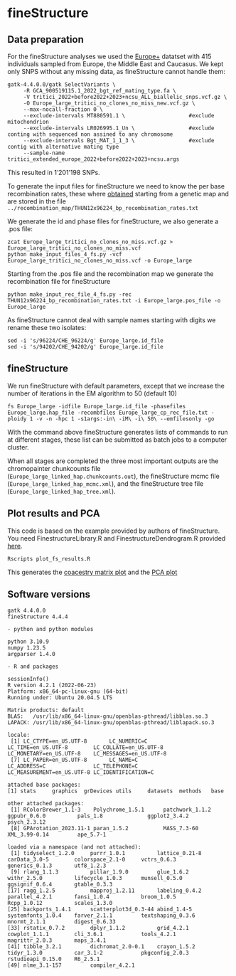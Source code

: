# fineStructure
## Data preparation

For the fineStructure analyses we used the [Europe+](../Datasets/Datasets.md) datatset with 415 individuals sampled from Europe, the Middle East and Caucasus.
We kept only SNPS without any missing data, as fineStructure cannot handle them: 

```
gatk-4.4.0.0/gatk SelectVariants \
     -R GCA_900519115.1_2022_bgt_ref_mating_type.fa \
     -V tritici_2022+before2022+2023+ncsu_ALL_biallelic_snps.vcf.gz \
     -O Europe_large_tritici_no_clones_no_miss_new.vcf.gz \
     --max-nocall-fraction 0 \
     --exclude-intervals MT880591.1 \                    #exclude mitochondrion
     --exclude-intervals LR026995.1_Un \                 #exclude conting with sequenced non assined to any chromosome
     --exclude-intervals Bgt_MAT_1_1_3 \                 #exclude contig with alternative mating type
     --sample-name tritici_extended_europe_2022+before2022+2023+ncsu.args      
```

This resulted in 1’201’198  SNPs.

To generate the input files for fineStructure we need to know the per base recombination rates, these where [obtained](../recombination_map/recombination_map.md) starting from a genetic map and are stored in the file `../recombination_map/THUN12x96224_bp_recombination_rates.txt`

We generate the id and phase files for fineStructure, we also generate a .pos file:

```
zcat Europe_large_tritici_no_clones_no_miss.vcf.gz > Europe_large_tritici_no_clones_no_miss.vcf
python make_input_files_4_fs.py -vcf Europe_large_tritici_no_clones_no_miss.vcf -o Europe_large
```

Starting from the .pos file and the recombination map we generate the recombination file for fineStructure

```
python make_input_rec_file_4_fs.py -rec THUN12x96224_bp_recombination_rates.txt -i Europe_large.pos_file -o Europe_large
```


As fineStructure cannot deal with sample names starting with digits we rename these two isolates:
```
sed -i 's/96224/CHE_96224/g' Europe_large.id_file
sed -i 's/94202/CHE_94202/g' Europe_large.id_file
```

## fineStructure

We run fineStructure with default parameters, except that we increase the number of iterations in the EM algorithm to 50 (default 10)

```
fs Europe_large -idfile Europe_large.id_file -phasefiles Europe_large.hap_file -recombfiles Europe_large_cp_rec_file.txt -ploidy 1 -v -n -hpc 1 -s1args:-in\ -iM\ -i\ 50\ --emfilesonly -go
```
With the command above fineStructure generates lists of commands to run at different stages, these list can be submitted as batch jobs to a computer cluster.

When all stages are completed the three most important outputs are the chromopainter chunkcounts file (`Europe_large_linked_hap.chunkcounts.out`), the fineStructure mcmc file (`Europe_large_linked_hap_mcmc.xml`), and the fineStructure tree file (`Europe_large_linked_hap_tree.xml`).

## Plot results and PCA

This code is based on the example provided by authors of fineStructure. You need FinestructureLibrary.R and FinestructureDendrogram.R provided [here](https://people.maths.bris.ac.uk/~madjl/finestructure/toolsummary.html).

```
Rscripts plot_fs_results.R
```

This generates the [coacestry matrix plot](Europe_large_Coancestry.pdf) and the [PCA plot](Europe_large_PCA.pdf)

## Software versions
```
gatk 4.4.0.0
fineStructure 4.4.4

- python and python modules

python 3.10.9
numpy 1.23.5    
argparser 1.4.0

- R and packages

sessionInfo()
R version 4.2.1 (2022-06-23)
Platform: x86_64-pc-linux-gnu (64-bit)
Running under: Ubuntu 20.04.5 LTS

Matrix products: default
BLAS:   /usr/lib/x86_64-linux-gnu/openblas-pthread/libblas.so.3
LAPACK: /usr/lib/x86_64-linux-gnu/openblas-pthread/liblapack.so.3

locale:
 [1] LC_CTYPE=en_US.UTF-8       LC_NUMERIC=C               LC_TIME=en_US.UTF-8        LC_COLLATE=en_US.UTF-8     LC_MONETARY=en_US.UTF-8    LC_MESSAGES=en_US.UTF-8   
 [7] LC_PAPER=en_US.UTF-8       LC_NAME=C                  LC_ADDRESS=C               LC_TELEPHONE=C             LC_MEASUREMENT=en_US.UTF-8 LC_IDENTIFICATION=C       

attached base packages:
[1] stats     graphics  grDevices utils     datasets  methods   base     

other attached packages:
 [1] RColorBrewer_1.1-3    Polychrome_1.5.1      patchwork_1.1.2       ggpubr_0.6.0          pals_1.8              ggplot2_3.4.2         psych_2.3.12         
 [8] GPArotation_2023.11-1 paran_1.5.2           MASS_7.3-60           XML_3.99-0.14         ape_5.7-1            

loaded via a namespace (and not attached):
 [1] tidyselect_1.2.0     purrr_1.0.1          lattice_0.21-8       carData_3.0-5        colorspace_2.1-0     vctrs_0.6.3          generics_0.1.3       utf8_1.2.3          
 [9] rlang_1.1.3          pillar_1.9.0         glue_1.6.2           withr_2.5.0          lifecycle_1.0.3      munsell_0.5.0        ggsignif_0.6.4       gtable_0.3.3        
[17] ragg_1.2.5           mapproj_1.2.11       labeling_0.4.2       parallel_4.2.1       fansi_1.0.4          broom_1.0.5          Rcpp_1.0.12          scales_1.3.0        
[25] backports_1.4.1      scatterplot3d_0.3-44 abind_1.4-5          systemfonts_1.0.4    farver_2.1.1         textshaping_0.3.6    mnormt_2.1.1         digest_0.6.33       
[33] rstatix_0.7.2        dplyr_1.1.2          grid_4.2.1           cowplot_1.1.1        cli_3.6.1            tools_4.2.1          magrittr_2.0.3       maps_3.4.1          
[41] tibble_3.2.1         dichromat_2.0-0.1    crayon_1.5.2         tidyr_1.3.0          car_3.1-2            pkgconfig_2.0.3      rstudioapi_0.15.0    R6_2.5.1            
[49] nlme_3.1-157         compiler_4.2.1    

```
